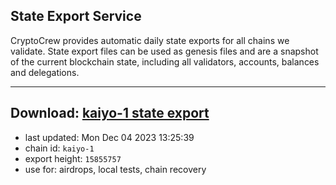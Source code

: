 ## State Export Service
CryptoCrew provides automatic daily state exports for all chains we validate. State export files can be used as genesis files and are a snapshot of the current blockchain state, including all validators, accounts, balances and delegations.

---
**Download: [kaiyo-1 state export](https://dl.ccvalidators.com/SERVICE/kujira/kaiyo-1_export_15855757.json)**
---

- last updated: Mon Dec 04 2023 13:25:39
- chain id: `kaiyo-1`
- export height: `15855757`
- use for: airdrops, local tests, chain recovery
